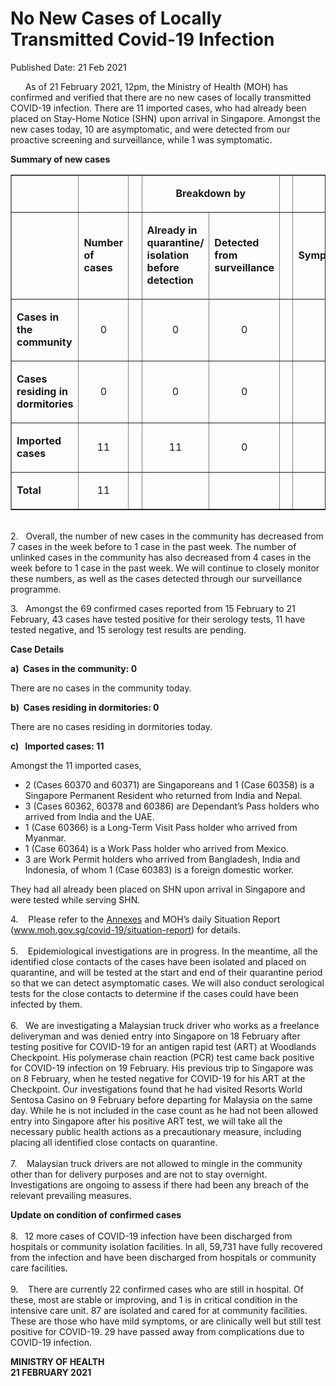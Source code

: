 <html>
    <meta http-equiv="Content-Type" content="text/html; charset=utf-8"/>
    <meta charset="utf-8"/>
    <title>No New Cases of Locally Transmitted Covid-19 Infection</title>
    <body><h1>No New Cases of Locally Transmitted Covid-19 Infection</h1>
    <p>Published Date: 21 Feb 2021</p> <p>&nbsp; &nbsp; &nbsp; As of 21 February 2021, 12pm, the Ministry of Health (MOH) has confirmed and verified that there are no new cases of locally transmitted COVID-19 infection. There are 11 imported cases, who had already been placed on Stay-Home Notice (SHN) upon arrival in Singapore. Amongst the new cases today, 10 are asymptomatic, and were detected from our proactive screening and surveillance, while 1 was symptomatic.&nbsp; </p> <p><strong>Summary of new cases</strong></p> <table border="1" cellspacing="0" cellpadding="0" width="605"> <tbody><tr> <td width="129"> <p align="right">&nbsp;</p> </td> <td width="60"> <p>&nbsp;</p> </td> <td width="16" valign="top"> <p>&nbsp;</p> </td> <td width="192" colspan="2"> <p align="center"><strong>Breakdown by</strong></p> </td> <td width="16" valign="top"> <p>&nbsp;</p> </td> <td width="192" colspan="2"> <p align="center"><strong>Breakdown by</strong></p> </td> </tr> <tr> <td width="129"> <p align="right">&nbsp;</p> </td> <td width="60"> <p><strong>Number of cases</strong></p> </td> <td width="16" valign="top"> <p>&nbsp;</p> </td> <td width="96"> <p><strong>Already in quarantine/ isolation before detection</strong></p> </td> <td width="96"> <p><strong>Detected from surveillance</strong></p> </td> <td width="16" valign="top"> <p>&nbsp;</p> </td> <td width="96"> <p><strong>Symptomatic</strong></p> </td> <td width="96"> <p><strong>Asymptomatic</strong></p> </td> </tr> <tr> <td width="129"> <p><strong>Cases in the community</strong></p> </td> <td width="60"> <p align="center">0</p> </td> <td width="16" valign="top"> <p align="center">&nbsp;</p> </td> <td width="96"> <p align="center">0</p> </td> <td width="96"> <p align="center">0</p> </td> <td width="16" valign="top"> <p align="center">&nbsp;</p> </td> <td width="96"> <p align="center">0</p> </td> <td width="96"> <p align="center">0</p> </td> </tr> <tr> <td width="129"> <p><strong>Cases residing in dormitories</strong></p> </td> <td width="60"> <p align="center">0</p> </td> <td width="16" valign="top"> <p align="center">&nbsp;</p> </td> <td width="96"> <p align="center">0</p> </td> <td width="96"> <p align="center">0</p> </td> <td width="16" valign="top"> <p align="center">&nbsp;</p> </td> <td width="96"> <p align="center">0</p> </td> <td width="96"> <p align="center">0</p> </td> </tr> <tr> <td width="129"> <p><strong>Imported cases</strong></p> </td> <td width="60"> <p align="center">11</p> </td> <td width="16" valign="top"> <p align="center">&nbsp;</p> </td> <td width="96"> <p align="center">11</p> </td> <td width="96"> <p align="center">0</p> </td> <td width="16" valign="top"> <p align="center">&nbsp;</p> </td> <td width="96"> <p align="center">1</p> </td> <td width="96"> <p align="center">10</p> </td> </tr> <tr> <td width="129"> <p><strong>Total</strong></p> </td> <td width="60"> <p align="center">11</p> </td> <td width="16" valign="top"> <p align="center">&nbsp;</p> </td> <td width="96"> <p align="center">&nbsp;</p> </td> <td width="96"> <p align="center">&nbsp;</p> </td> <td width="16" valign="top"> <p align="center">&nbsp;</p> </td> <td width="96"> <p align="center">&nbsp;</p> </td> <td width="96"> <p align="center">&nbsp;</p> </td> </tr> </tbody></table> <p><br>2.&nbsp; &nbsp;Overall, the number of new cases in the community has decreased from 7 cases in the week before to 1 case in the past week. The number of unlinked cases in the community has also decreased from 4 cases in the week before to 1 case in the past week.&nbsp;We will continue to closely monitor these numbers, as well as the cases detected through our surveillance programme.</p><p><p>3.&nbsp; &nbsp;Amongst the 69 confirmed cases reported from 15 February to 21 February, 43 cases have tested positive for their serology tests, 11 have tested negative, and 15 serology test results are pending.</p></p><p><p><strong>Case Details</strong></p><p><strong>a)&nbsp; Cases in the community: 0</strong></p><p>There are no cases in the community today.</p><p><strong>b)&nbsp; Cases residing in dormitories: 0</strong></p><p>There are no cases residing in dormitories today. </p><p><strong>c)&nbsp; &nbsp;Imported cases: 11</strong></p><p>Amongst the 11 imported cases,</p><ul><li>2 (Cases 60370 and 60371) are Singaporeans and 1 (Case 60358) is a Singapore Permanent Resident who returned from India and Nepal.</li><li>3 (Cases 60362, 60378 and 60386) are Dependant’s Pass holders who arrived from India and the UAE.</li><li>1 (Case 60366) is a Long-Term Visit Pass holder who arrived from Myanmar.</li><li>1 (Case 60364) is a Work Pass holder who arrived from Mexico.</li><li>3 are Work Permit holders who arrived from Bangladesh, India and Indonesia, of whom 1 (Case 60383) is a foreign domestic worker.</li></ul><p>They had all already been placed on SHN upon arrival in Singapore and were tested while serving SHN.</p></p><p>4.&nbsp; &nbsp; Please refer to the <a href="/docs/librariesprovider5/default-document-library/annexesc40a282c1156422a9a85c82ea97a11ab.pdf?sfvrsn=84a16a24_0" title="Annexes">Annexes</a>&nbsp;and MOH’s daily Situation Report (<a href="http://www.moh.gov.sg/covid-19/situation-report">www.moh.gov.sg/covid-19/situation-report</a>) for details. <br><br>5.&nbsp; &nbsp; Epidemiological investigations are in progress. In the meantime, all the identified close contacts of the cases have been isolated and placed on quarantine, and will be tested at the start and end of their quarantine period so that we can detect asymptomatic cases. We will also conduct serological tests for the close contacts to determine if the cases could have been infected by them. <br><br>6.&nbsp; &nbsp;We are investigating a Malaysian truck driver who works as a freelance deliveryman and was denied entry into Singapore on 18 February after testing positive for COVID-19 for an antigen rapid test (ART) at Woodlands Checkpoint. His polymerase chain reaction (PCR) test came back positive for COVID-19 infection on 19 February. His previous trip to Singapore was on 8 February, when he tested negative for COVID-19 for his ART at the Checkpoint. Our investigations found that he had visited Resorts World Sentosa Casino on 9 February before departing for Malaysia on the same day. While he is not included in the case count as he had not been allowed entry into Singapore after his positive ART test, we will take all the necessary public health actions as a precautionary measure, including placing all identified close contacts on quarantine. <br><br>7.&nbsp; &nbsp; Malaysian truck drivers are not allowed to mingle in the community other than for delivery purposes and are not to stay overnight. Investigations are ongoing to assess if there had been any breach of the relevant prevailing measures.</p><p><p><strong>Update on condition of confirmed cases&nbsp;<br><br></strong>8.&nbsp;<strong> &nbsp;</strong>12 more cases of COVID-19 infection have been discharged from hospitals or community isolation facilities. In all, 59,731 have fully recovered from the infection and have been discharged from hospitals or community care facilities. <br><br>9.&nbsp; &nbsp; There are currently 22 confirmed cases who are still in hospital. Of these, most are stable or improving, and 1 is in critical condition in the intensive care unit. 87 are isolated and cared for at community facilities. These are those who have mild symptoms, or are clinically well but still test positive for COVID-19. 29 have passed away from complications due to COVID-19 infection.</p></p> <div> <p><strong>MINISTRY OF HEALTH<br></strong><strong>21 FEBRUARY 2021</strong></p></div></body>
</html>